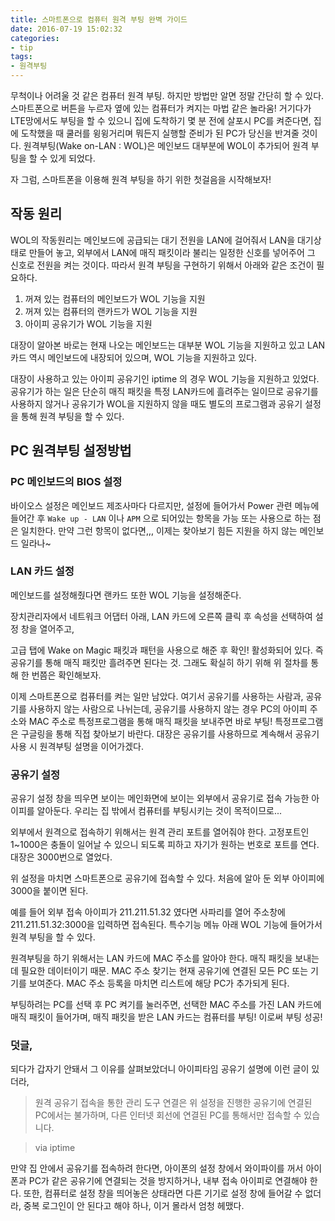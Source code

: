 ```yaml
---
title: 스마트폰으로 컴퓨터 원격 부팅 완벽 가이드
date: 2016-07-19 15:02:32
categories:
- tip
tags:
- 원격부팅
---
```


무척이나 어려울 것 같은 컴퓨터 원격 부팅. 하지만 방법만 알면 정말 간단히 할 수 있다. 스마트폰으로 버튼을 누르자 옆에 있는 컴퓨터가 켜지는 마법 같은 놀라움! 거기다가 LTE망에서도 부팅을 할 수 있으니 집에 도착하기 몇 분 전에 살포시 PC를 켜준다면, 집에 도착했을 때 쿨러를 윙윙거리며 뭐든지 실행할 준비가 된 PC가 당신을 반겨줄 것이다. 원격부팅(Wake on-LAN : WOL)은 메인보드 대부분에 WOL이 추가되어 원격 부팅을 할 수 있게 되었다.

<!-- more -->

자 그럼, 스마트폰을 이용해 원격 부팅을 하기 위한 첫걸음을 시작해보자!

## 작동 원리
WOL의 작동원리는 메인보드에 공급되는 대기 전원을 LAN에 걸어줘서 LAN을 대기상태로 만들어 놓고, 외부에서 LAN에 매직 패킷이라 불리는 일정한 신호를 넣어주어 그 신호로 전원을 켜는 것이다. 따라서 원격 부팅을 구현하기 위해서 아래와 같은 조건이 필요하다.

1. 꺼져 있는 컴퓨터의 메인보드가 WOL 기능을 지원
2. 꺼져 있는 컴퓨터의 랜카드가 WOL 기능을 지원
3. 아이피 공유기가 WOL 기능을 지원

대장이 알아본 바로는 현재 나오는 메인보드는 대부분 WOL 기능을 지원하고 있고 LAN 카드 역시 메인보드에 내장되어 있으며, WOL 기능을 지원하고 있다.

대장이 사용하고 있는 아이피 공유기인 iptime 의 경우 WOL 기능을 지원하고 있었다. 공유기가 하는 일은 단순히 매직 패킷을 특정 LAN카드에 흘려주는 일이므로 공유기를 사용하지 않거나 공유기가 WOL을 지원하지 않을 때도 별도의 프로그램과 공유기 설정을 통해 원격 부팅을 할 수 있다.

## PC 원격부팅 설정방법
### PC 메인보드의 BIOS 설정
바이오스 설정은 메인보드 제조사마다 다르지만, 설정에 들어가서 Power 관련 메뉴에 들어간 후 `Wake up - LAN` 이나 `APM` 으로 되어있는 항목을 가능 또는 사용으로 하는 점은 일치한다. 만약 그런 항목이 없다면,,, 이제는 찾아보기 힘든 지원을 하지 않는 메인보드 일라나~

### LAN 카드 설정
메인보드를 설정해줬다면 랜카드 또한 WOL 기능을 설정해준다.

장치관리자에서 네트워크 어댑터 아래, LAN 카드에 오른쪽 클릭 후 속성을 선택하여 설정 창을 열어주고,

고급 탭에 Wake on Magic 패킷과 패턴을 사용으로 해준 후 확인! 활성화되어 있다. 즉 공유기를 통해 매직 패킷만 흘려주면 된다는 것. 그래도 확실히 하기 위해 위 절차를 통해 한 번쯤은 확인해보자.

이제 스마트폰으로 컴퓨터를 켜는 일만 남았다. 여기서 공유기를 사용하는 사람과, 공유기를 사용하지 않는 사람으로 나뉘는데, 공유기를 사용하지 않는 경우 PC의 아이피 주소와 MAC 주소로 특정프로그램을 통해 매직 패킷을 보내주면 바로 부팅! 특정프로그램은 구글링을 통해 직접 찾아보기 바란다. 대장은 공유기를 사용하므로 계속해서 공유기 사용 시 원격부팅 설명을 이어가겠다.

### 공유기 설정
공유기 설정 창을 띄우면 보이는 메인화면에 보이는 외부에서 공유기로 접속 가능한 아이피를 알아둔다. 우리는 집 밖에서 컴퓨터를 부팅시키는 것이 목적이므로...

외부에서 원격으로 접속하기 위해서는 원격 관리 포트를 열어줘야 한다. 고정포트인 1~1000은 충돌이 일어날 수 있으니 되도록 피하고 자기가 원하는 번호로 포트를 연다. 대장은 3000번으로 열었다.

위 설정을 마치면 스마트폰으로 공유기에 접속할 수 있다. 처음에 알아 둔 외부 아이피에 3000을 붙이면 된다.

예를 들어 외부 접속 아이피가 211.211.51.32 였다면 사파리를 열어 주소창에 211.211.51.32:3000을 입력하면 접속된다. 특수기능 메뉴 아래 WOL 기능에 들어가서 원격 부팅을 할 수 있다.

원격부팅을 하기 위해서는 LAN 카드에 MAC 주소를 알아야 한다. 매직 패킷을 보내는 데 필요한 데이터이기 때문. MAC 주소 찾기는 현재 공유기에 연결된 모든 PC 또는 기기를 보여준다. MAC 주소 등록을 마치면 리스트에 해당 PC가 추가되게 된다.

부팅하려는 PC를 선택 후 PC 켜기를 눌러주면, 선택한 MAC 주소를 가진 LAN 카드에 매직 패킷이 들어가며, 매직 패킷을 받은 LAN 카드는 컴퓨터를 부팅! 이로써 부팅 성공!

### 덧글,
되다가 갑자기 안돼서 그 이유를 살펴보았더니 아이피타임 공유기 설명에 이런 글이 있더라,

>원격 공유기 접속을 통한 관리 도구 연결은 위 설정을 진행한 공유기에 연결된 PC에서는 불가하며, 다른 인터넷 회선에 연결된 PC를 통해서만 접속할 수 있습니다.

>via iptime

만약 집 안에서 공유기를 접속하려 한다면, 아이폰의 설정 창에서 와이파이를 꺼서 아이폰과 PC가 같은 공유기에 연결되는 것을 방지하거나, 내부 접속 아이피로 연결해야 한다. 또한, 컴퓨터로 설정 창을 띄어놓은 상태라면 다른 기기로 설정 창에 들어갈 수 없더라, 중복 로그인이 안 된다고 해야 하나, 이거 몰라서 엄청 헤맸다.
